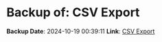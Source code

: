 # Backup of: CSV Export

**Backup Date**: 2024-10-19 00:39:11
**Link**: [CSV Export](https://przemienniki.eu/eksport-danych/csv/)
